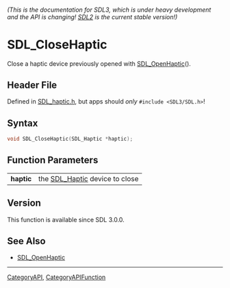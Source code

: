 ###### (This is the documentation for SDL3, which is under heavy development and the API is changing! [SDL2](https://wiki.libsdl.org/SDL2/) is the current stable version!)
# SDL_CloseHaptic

Close a haptic device previously opened with [SDL_OpenHaptic](SDL_OpenHaptic)().

## Header File

Defined in [SDL_haptic.h](https://github.com/libsdl-org/SDL/blob/main/include/SDL3/SDL_haptic.h), but apps should _only_ `#include <SDL3/SDL.h>`!

## Syntax

```c
void SDL_CloseHaptic(SDL_Haptic *haptic);

```

## Function Parameters

|                |                                              |
| -------------- | -------------------------------------------- |
| **haptic**     | the [SDL_Haptic](SDL_Haptic) device to close |

## Version

This function is available since SDL 3.0.0.

## See Also

* [SDL_OpenHaptic](SDL_OpenHaptic)

----
[CategoryAPI](CategoryAPI), [CategoryAPIFunction](CategoryAPIFunction)

